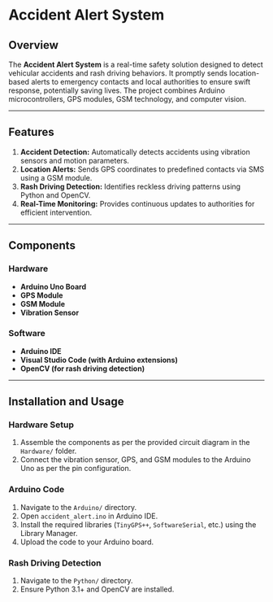# Accident Alert System

## Overview
The **Accident Alert System** is a real-time safety solution designed to detect vehicular accidents and rash driving behaviors. It promptly sends location-based alerts to emergency contacts and local authorities to ensure swift response, potentially saving lives. The project combines Arduino microcontrollers, GPS modules, GSM technology, and computer vision.

---

## Features
1. **Accident Detection:** Automatically detects accidents using vibration sensors and motion parameters.
2. **Location Alerts:** Sends GPS coordinates to predefined contacts via SMS using a GSM module.
3. **Rash Driving Detection:** Identifies reckless driving patterns using Python and OpenCV.
4. **Real-Time Monitoring:** Provides continuous updates to authorities for efficient intervention.

--- 

## Components
### Hardware
- **Arduino Uno Board**
- **GPS Module**
- **GSM Module**
- **Vibration Sensor**

### Software
- **Arduino IDE**
- **Visual Studio Code (with Arduino extensions)**
- **OpenCV (for rash driving detection)**

---

## Installation and Usage
### Hardware Setup
1. Assemble the components as per the provided circuit diagram in the `Hardware/` folder.
2. Connect the vibration sensor, GPS, and GSM modules to the Arduino Uno as per the pin configuration.

### Arduino Code
1. Navigate to the `Arduino/` directory.
2. Open `accident_alert.ino` in Arduino IDE.
3. Install the required libraries (`TinyGPS++`, `SoftwareSerial`, etc.) using the Library Manager.
4. Upload the code to your Arduino board.

### Rash Driving Detection
1. Navigate to the `Python/` directory.
2. Ensure Python 3.1+ and OpenCV are installed.

